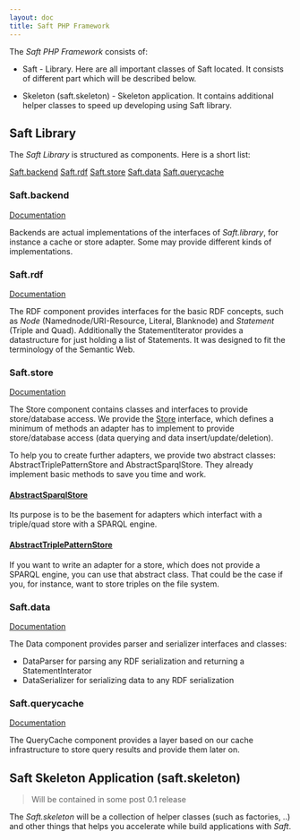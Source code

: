 ```yaml
---
layout: doc
title: Saft PHP Framework
---
```


The _Saft PHP Framework_ consists of:

- Saft - Library. Here are all important classes of Saft located. It consists of different part which will be described below.

- Skeleton (saft.skeleton) - Skeleton application. It contains additional helper classes to speed up developing using Saft library.


## Saft Library

The *Saft Library* is structured as components. Here is a short list:

<a class="btn" href="backends">Saft.backend</a>
<a class="btn" href="rdf">Saft.rdf</a>
<a class="btn" href="store">Saft.store</a>
<a class="btn" href="data">Saft.data</a>
<a class="btn" href="querycache">Saft.querycache</a>

### Saft.backend

<a class="btn" href="backends">Documentation</a>

Backends are actual implementations of the interfaces of _Saft.library_, for instance a cache or store adapter. Some may provide different kinds of implementations.

### Saft.rdf

<a class="btn" href="rdf">Documentation</a>

The RDF component provides interfaces for the basic RDF concepts, such as _Node_ (Namednode/URI-Resource, Literal, Blanknode) and _Statement_ (Triple and Quad). Additionally the StatementIterator provides a datastructure for just holding a list of Statements. It was designed to fit the terminology of the Semantic Web.

### Saft.store

<a class="btn" href="store">Documentation</a>

The Store component contains classes and interfaces to provide store/database access. We provide the [Store](https://github.com/SaftIng/Saft/blob/master/src/Saft/Store/Store.php) interface, which defines a minimum of methods an adapter has to implement to provide store/database access (data querying and data insert/update/deletion).

To help you to create further adapters, we provide two abstract classes: AbstractTriplePatternStore and AbstractSparqlStore. They already implement basic methods to save you time and work.

#### [AbstractSparqlStore](https://github.com/SaftIng/Saft/blob/master/src/Saft/Store/AbstractSparqlStore.php)

Its purpose is to be the basement for adapters which interfact with a triple/quad store with a SPARQL engine.

#### [AbstractTriplePatternStore](https://github.com/SaftIng/Saft/blob/master/src/Saft/Store/AbstractTriplePatternStore.php)

If you want to write an adapter for a store, which does not provide a SPARQL engine, you can use that abstract class. That could be the case if you, for instance, want to store triples on the file system.

### Saft.data

<a class="btn" href="data">Documentation</a>

The Data component provides parser and serializer interfaces and classes:

- DataParser for parsing any RDF serialization and returning a StatementInterator
- DataSerializer for serializing data to any RDF serialization

### Saft.querycache

<a class="btn" href="querycache">Documentation</a>

The QueryCache component provides a layer based on our cache infrastructure to store query results and provide them later on.

## Saft Skeleton Application (saft.skeleton)
> Will be contained in some post 0.1 release

The _Saft.skeleton_ will be a collection of helper classes (such as factories, ..) and other things that helps you accelerate while build applications with _Saft_.
